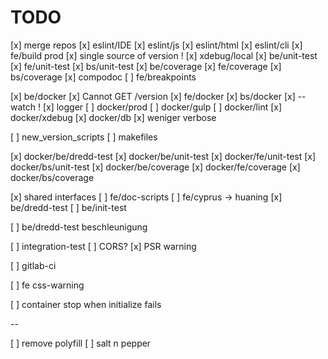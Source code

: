 # TODO
[x] merge repos
[x] eslint/IDE
[x] eslint/js
[x] eslint/html
[x] eslint/cli
[x] fe/build prod
[x] single source of version !
[x] xdebug/local
[x] be/unit-test
[x] fe/unit-test
[x] bs/unit-test
[x] be/coverage
[x] fe/coverage
[x] bs/coverage
[x] compodoc
[ ] fe/breakpoints

[x] be/docker
    [x]  Cannot GET /version
[x] fe/docker
[x] bs/docker
    [x] --watch !
    [x] logger
[ ] docker/prod
[ ] docker/gulp
[ ] docker/lint
[x] docker/xdebug
[x] docker/db
    [x] weniger verbose

[ ] new_version_scripts
[ ] makefiles

[x] docker/be/dredd-test
[x] docker/be/unit-test
[x] docker/fe/unit-test
[x] docker/bs/unit-test
[x] docker/be/coverage
[x] docker/fe/coverage
[x] docker/bs/coverage

[x] shared interfaces 
[ ] fe/doc-scripts
[ ] fe/cyprus -> huaning
[x] be/dredd-test
[ ] be/init-test

[ ] be/dredd-test beschleunigung

[ ] integration-test
[ ] CORS?
[x] PSR warning

[ ] gitlab-ci

[ ] fe css-warning

[ ] container stop when initialize fails

--

[ ] remove polyfill
[ ] salt n pepper